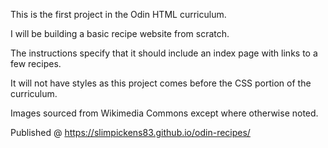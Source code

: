 This is the first project in the Odin HTML curriculum.

I will be building a basic recipe website from scratch.

The instructions specify that it should include an index page with links to a few recipes.

It will not have styles as this project comes before the CSS portion of the curriculum.

Images sourced from Wikimedia Commons except where otherwise noted.

Published @ https://slimpickens83.github.io/odin-recipes/